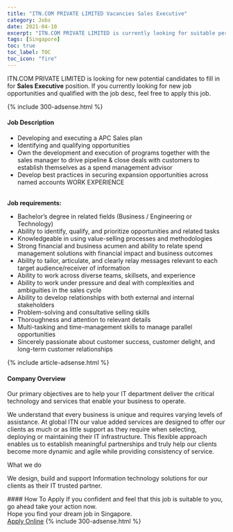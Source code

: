 ```yaml
---
title: "ITN.COM PRIVATE LIMITED Vacancies Sales Executive" 
category: Jobs 
date: 2021-04-10 
excerpt: "ITN.COM PRIVATE LIMITED is currently looking for suitable person to fill in the Sales Executive which based in Singapore" 
tags: [Singapore] 
toc: true 
toc_label: TOC 
toc_icon: "fire" 
--- 
```


<p>ITN.COM PRIVATE LIMITED is looking for new potential candidates to fill in for <b>Sales Executive</b> position. If you currently looking for new job opportunities and qualified with the job desc, feel free to apply this job.
</p>{% include 300-adsense.html %} 
<div><div><h4>Job Description</h4></div><div><div><span><div><ul><li>Developing and executing a APC Sales plan</li><li>Identifying and qualifying opportunities</li><li>Own the development and execution of programs together with the sales manager to drive pipeline &amp; close deals with customers to establish themselves as a spend management advisor&#160;</li><li>Develop best practices in securing expansion opportunities across named accounts WORK EXPERIENCE&#160;</li></ul><br><div><strong>Job requirements:</strong><ul><li>Bachelor&#8217;s degree in related fields (Business / Engineering or Technology)</li><li>Ability to identify, qualify, and prioritize opportunities and related tasks</li><li>Knowledgeable in using value-selling processes and methodologies</li><li>Strong financial and business acumen and ability to relate spend management solutions with financial impact and business outcomes</li><li>Ability to tailor, articulate, and clearly relay messages relevant to each target audience/receiver of information</li><li>Ability to work across diverse teams, skillsets, and experience</li><li>Ability to work under pressure and deal with complexities and ambiguities in the sales cycle</li><li>Ability to develop relationships with both external and internal stakeholders</li><li>Problem-solving and consultative selling skills</li><li>Thoroughness and attention to relevant details</li><li>Multi-tasking and time-management skills to manage parallel opportunities</li><li>Sincerely passionate about customer success, customer delight, and long-term customer relationships&#160;</li></ul></div></div></span></div></div></div> 
{% include article-adsense.html %} 
<div><div><h4>Company Overview</h4></div><div><div><span><div><p>Our primary objectives are to help your IT department deliver the critical technology and services that enable your business to operate.</p><p>We understand that every business is unique and requires varying levels of assistance. At global ITN our value added services are designed to offer our clients as much or as little support as they require when selecting, deploying or maintaining their IT infrastructure. This flexible approach enables us to establish meaningful partnerships and truly help our clients become more dynamic and agile while providing consistency of service.</p><p>What we do</p><p>We design, build and support Information technology solutions for our clients as their IT trusted partner.</p></div></span></div></div></div> 
#### How To Apply 
If you confident and feel that this job is suitable to you, go ahead take your action now. <br/> 
Hope you find your dream job in Singapore. <br/> 
<a href="https://www.jobstreet.com.my/en/job/sales-executive-8406557/origin/sg?jobId=jobstreet-sg-job-8406557&" class="btn btn--info" target="_blank" rel="nofollow noopenner">Apply Online</a> 
{% include 300-adsense.html %} 